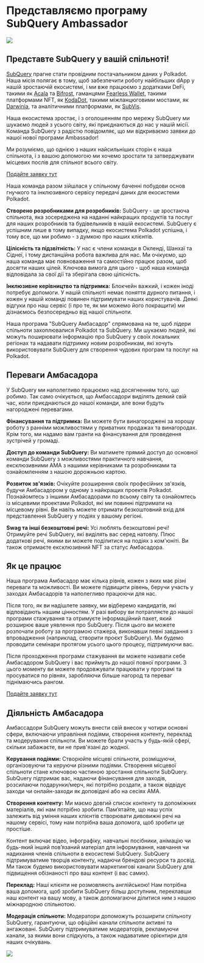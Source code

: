 # Представляємо програму SubQuery Ambassador

![](https://miro.medium.com/max/1400/1*EC5wwTuoB6UK_EESGd8X8w.png)

## Представте SubQuery у вашій спільноті!

[SubQuery](https://subquery.network/) прагне стати провідним постачальником даних у Polkadot. Наша місія полягає в тому, щоб забезпечити роботу найбільших dApp у нашій зростаючій екосистемі, і ми вже працюємо з додатками DeFi, такими як [Acala](https://acala.network/) та [Bifrost](https://bifrost.finance/), гаманцями [Fearless Wallet](https://fearlesswallet.io/), такими платформами NFT, як [KodaDot](https://kodadot.xyz/), такими міжланцюговими мостами, як [Darwinia](https://explorer.subquery.network/subquery/darwinia-network/darwinia), та аналітичними платформами, як [SubVis](https://subvis.io/).

Наша екосистема зростає, і з оголошенням про мережу SubQuery ми шукаємо людей з усього світу, які приєднаються до нас у нашій місії. Команда SubQuery з радістю повідомляє, що ми відкриваємо заявки до нашої нової програми Ambassador!

Ми розуміємо, що однією з наших найсильніших сторін є наша спільнота, і з вашою допомогою ми хочемо зростати та затверджувати місцевих послів для спільнот всього світу.

[Подайте заявку  тут](https://forms.gle/GXBbJ6LDpNfM2v1X6)

Наша команда разом зійшлася у спільному баченні побудови основ гнучкого та інклюзивного сервісу передачі даних для екосистеми Polkadot.

**Створено розробниками для розробників:** SubQuery - це зростаюча спільнота, яка зосереджена на наданні найкращих продуктів та послуг для наших розробників та будівельників в нашій екосистемі. SubQuery є успішним лише в тому випадку, якщо екосистема Polkadot успішна, і тому все, що ми робимо - з думкою про наших клієнтів.

**Цілісність та підзвітність:** У нас є члени команди в Окленді, Шанхаї та Сіднеї, і тому дистанційна робота важлива для нас. Ми очікуємо, що наша команда має повноваження та самостійно працює разом, щоб досягти наших цілей. Ключова вимога для цього - щоб наша команда відповідала за свої дії та зберігала свою цілісність.

**Інклюзивне керівництво та підтримка:** Блокчейн важкий, і кожен іноді потребує допомоги. У нашій спільноті немає поняття дурного питання, і кожен у нашій команді повинен підтримувати наших користувачів. Деякі відгуки про наш сервіс (і про те, як ми можемо його покращити) ми дізнаємось безпосередньо від нашої спільноти.

Наша програма "SubQuery Амбасадор" спрямована на те, щоб лідери спільноти захоплювалися Polkadot та SubQuery. Ми шукаємо людей, які можуть поширювати інформацію про SubQuery у своїх локальних регіонах та надавати підтримку новим розробникам, які хочуть використовувати SubQuery для створення чудових програм та послуг на Polkadot.

## Переваги Амбасадора

У SubQuery ми наполегливо працюємо над досягненням того, що робимо. Так само очікується, що Амбассадори виділять деякий свій час, коли приєднаються до нашої команди, але вони будуть нагороджені перевагами.

**Фінансування та підтримка:** Ви можете бути винагороджені за хорошу роботу з ранніми можливостями у приватних продажах та винагородах. Крім того, ми надамо вам гранти на фінансування для проведення зустрічей у громаді.

**Доступ до команди SubQuery:** Ви матимете прямий доступ до основної команди SubQuery з можливостями практичного навчання, ексклюзивними AMA з нашими керівниками та розробниками та ознайомленням з нашою дорожньою картою.

**Розвиток зв'язків:** Очікуйте розширення своїх професійних зв'язків, будучи Амбасадором у одному з найкращих проектів Polkadot. Познайомтесь з іншими Амбасадорами по всьому світу та ознайомтесь із місцевими проектами Polkadot, які ми повинні підтримати на місцевому рівні. Ви навіть можете отримати безкоштовний вхід для представлення SubQuery у подіях у вашому регіоні.

**Swag та інші безкоштовні речі:** Усі люблять безкоштовні речі! Отримуйте речі SubQuery, які виділять вас серед натовпу. Плюс додаткові речі, якими ви можете поділитися на подіях з ком'юніті. Ви також отримаєте ексклюзивний NFT за статус Амбасадора.

## Як це працює

Наша програма Амбасадор має кілька рівнів, кожен з яких має різні переваги та можливості. Ви можете підвищити рівень, беручи участь у заходах Амбасадорів та наполегливо працюючи для нас.

Після того, як ви надішлете заявку, ми відберемо кандидатів, які відповідають нашим цінностям. У разі вибору ви потрапляєте до нашої програми стажування та отримуєте інформаційний пакет, який розширює ваше уявлення про SubQuery. Після цього ви можете розпочати роботу за програмою стажера, виконавши певні завдання з впровадження (наприклад, створити проєкт SubQuery). Ми будемо проводити семінари протягом усього цього процесу, підтримуючи вас.

Після проходження програми стажування ви можете називати себе Амбасадором SubQuery і вас приймуть до нашої повної програми. З цього моменту ви можете продовжувати працювати у програмі та просуватися по рівнях, заробляючи більше нагород та переваг піднімаючись рангом.

[Подайте заявку тут](https://forms.gle/GXBbJ6LDpNfM2v1X6)

## Діяльність Амбасадора

Амбассадори SubQuery можуть внести свій внесок у чотири основні сфери, включаючи управління подіями, створення контенту, переклад та модерування спільноти. Ви можете брати участь у будь-якій сфері, скільки забажаєте, ви не прив'язані до жодної.

**Керування подіями:** Створюйте місцеві спільноти, розміщуючи, організовуючи та керуючи різними подіями. Створення місцевої спільноти стане ключовою частиною зростання спільноти SubQuery. SubQuery підтримає вас, надаючи фінансування для заходів, розсилаючи подарунки/мерч, які потрібно роздати, а також відвідує заходи чи онлайн-заходи як доповідачі або на сесіях AMA.

**Створення контенту:** Ми маємо довгий список контенту та допоміжних матеріалів, які нам потрібно зробити. Пам’ятайте, що наш успіх залежить від уміння наших клієнтів створювати дивовижні речі на нашому сервісі, тому нам потрібна ваша допомога, щоб зробити це простіше.

Контент включає відео, інфографіку, навчальні посібники, анімацію чи будь-який інший пов’язаний матеріал для інформування, навчання чи надихання членів спільноти в екосистемі SubQuery. SubQuery підтримуватиме творців контенту, надаючи брендові ресурси та досвід. Ми також будемо використовувати маркетингові канали SubQuery для підвищення обізнаності про ваш контент (і вас самих).

**Переклад:** Наші клієнти не розмовляють англійською! Нам потрібна ваша допомога, щоб зробити SubQuery більш доступним, переклавши наш контент на вашу мову, а також допомагаючи ділитися ним з нашою міжнародною спільнотою.

**Модерація спільноти:** Модератори допоможуть розширити спільноту SubQuery, гарантуючи, що офіційні канали спільноти активні та ангажовані. SubQuery підтримуватиме модераторів, рекламуючи канали, за якими вони слідкують, а також надаватиме орієнтири для наших очікувань.

![](https://miro.medium.com/max/1400/1*xj6_UL1ZWYzlLmlVk25JzQ.png)